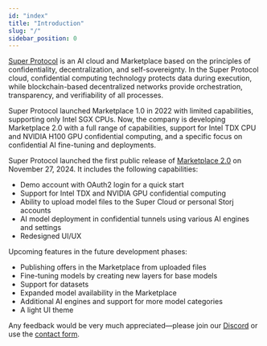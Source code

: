 ```yaml
---
id: "index"
title: "Introduction"
slug: "/"
sidebar_position: 0
---
```


[Super Protocol](https://superprotocol.com/) is an AI cloud and Marketplace based on the principles of confidentiality, decentralization, and self-sovereignty. In the Super Protocol cloud, confidential computing technology protects data during execution, while blockchain-based decentralized networks provide orchestration, transparency, and verifiability of all processes.

Super Protocol launched Marketplace 1.0 in 2022 with limited capabilities, supporting only Intel SGX CPUs. Now, the company is developing Marketplace 2.0 with a full range of capabilities, support for Intel TDX CPU and NVIDIA H100 GPU confidential computing, and a specific focus on confidential AI fine-tuning and deployments.

Super Protocol launched the first public release of [Marketplace 2.0](https://marketplace.superprotocol.com/) on November 27, 2024. It includes the following capabilities:

- Demo account with OAuth2 login for a quick start
- Support for Intel TDX and NVIDIA GPU confidential computing
- Ability to upload model files to the Super Cloud or personal Storj accounts
- AI model deployment in confidential tunnels using various AI engines and settings
- Redesigned UI/UX

Upcoming features in the future development phases:

- Publishing offers in the Marketplace from uploaded files
- Fine-tuning models by creating new layers for base models
- Support for datasets
- Expanded model availability in the Marketplace
- Additional AI engines and support for more model categories
- A light UI theme

Any feedback would be very much appreciated—please join our [Discord](https://discord.gg/superprotocol) or use the [contact form](https://superprotocol.zendesk.com/hc/en-us/requests/new).
